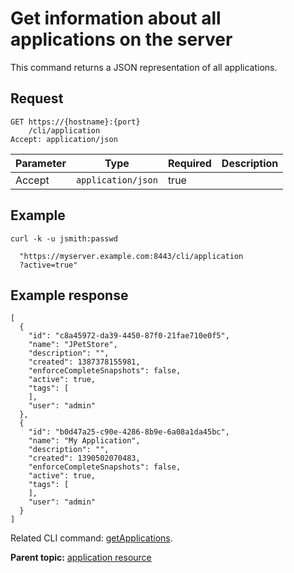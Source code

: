 # Get information about all applications on the server

This command returns a JSON representation of all applications.

## Request

```
GET https://{hostname}:{port}
    /cli/application
Accept: application/json

```

|Parameter|Type|Required|Description|
|---------|----|--------|-----------|
|Accept|`application/json`|true| |

## Example

```
curl -k -u jsmith:passwd 
   
  "https://myserver.example.com:8443/cli/application
  ?active=true"
```

## Example response

```
[
  {
    "id": "c8a45972-da39-4450-87f0-21fae710e0f5",
    "name": "JPetStore",
    "description": "",
    "created": 1387378155981,
    "enforceCompleteSnapshots": false,
    "active": true,
    "tags": [
    ],
    "user": "admin"
  },
  {
    "id": "b0d47a25-c90e-4286-8b9e-6a08a1da45bc",
    "name": "My Application",
    "description": "",
    "created": 1390502070483,
    "enforceCompleteSnapshots": false,
    "active": true,
    "tags": [
    ],
    "user": "admin"
  }
]
```

Related CLI command: [getApplications](udclient_getapplications.md).

**Parent topic:** [application resource](../../com.udeploy.api.doc/topics/rest_cli_application.md)

